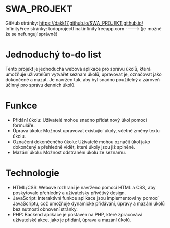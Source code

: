 # SWA_PROJEKT
GitHub stránky: https://dakk17.github.io/SWA_PROJEKT.github.io/
InfinityFree stránky: todoprojectfinal.infinityfreeapp.com ----> (je možné že se nefungují správně)


# Jednoduchý to-do list

Tento projekt je jednoduchá webová aplikace pro správu úkolů, která umožňuje uživatelům vytvářet seznam úkolů, upravovat je, označovat jako dokončené a mazat. Je navržen tak, aby byl snadno použitelný a zároveň účinný pro správu denních úkolů.

# Funkce

- Přidání úkolu: Uživatelé mohou snadno přidat nový úkol pomocí formuláře.
- Úprava úkolu: Možnost upravovat existující úkoly, včetně změny textu úkolu.
- Označení dokončeného úkolu: Uživatelé mohou označit úkol jako dokončený a přehledně vidět, které úkoly jsou již splněné.
- Mazání úkolu: Možnost odstranění úkolu ze seznamu.
  
# Technologie
- HTML/CSS: Webové rozhraní je navrženo pomocí HTML a CSS, aby poskytovalo přehledný a uživatelsky přívětivý design.
- JavaScript: Interaktivní funkce aplikace jsou implementovány pomocí JavaScriptu, což umožňuje dynamické přidávání, úpravy a mazání úkolů bez nutnosti obnovení stránky.
- PHP: Backend aplikace je postaven na PHP, které zpracovává uživatelské akce, jako je přidání, úprava a mazání úkolů.
